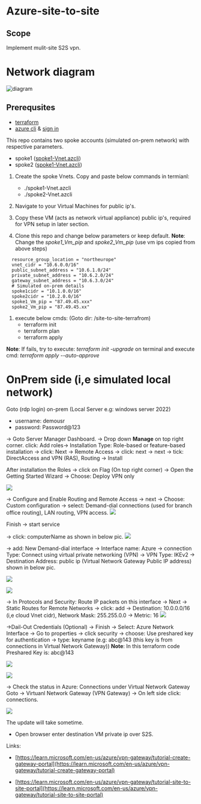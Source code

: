 # Azure-site-to-site
## Scope
Implement mulit-site S2S vpn.
# Network diagram
![diagram](/pics/NetworkDesign.png)
## Prerequsites
- [terraform](https://developer.hashicorp.com/terraform/tutorials/aws-get-started/install-cli)
- [azure cli](https://learn.microsoft.com/en-us/cli/azure/install-azure-cli) & [sign in](https://learn.microsoft.com/en-us/cli/azure/authenticate-azure-cli)

This repo contains two spoke accounts (simulated on-prem network) with respective parameters.
- spoke1 ([spoke1-Vnet.azcli](./On-prem/spoke1-Vnet.azcli))
- spoke2 ([spoke1-Vnet.azcli](./On-prem/spoke1-Vnet.azcli))


1. Create the spoke Vnets. Copy and paste below commands in termianl:
   -  ./spoke1-Vnet.azcli
   -  ./spoke2-Vnet.azcli

2. Navigate to your Virtual Machines for public ip's.
3. Copy these VM (acts as network virtual appliance) public ip's, required for VPN setup in later section.
4. Clone this repo and change below parameters  or keep default. **Note**: Change the *spoke1_Vm_pip* and *spoke2_Vm_pip* (use vm ips copied from above steps)
```
  resource_group_location = "northeurope"
  vnet_cidr = "10.6.0.0/16"
  public_subnet_address = "10.6.1.0/24"
  private_subnet_address = "10.6.2.0/24"
  gateway_subnet_address = "10.6.3.0/24"
  # Simulated on-prem details
  spoke1cidr = "10.1.0.0/16" 
  spoke2cidr = "10.2.0.0/16"
  spoke1_Vm_pip = "87.49.45.xxx" 
  spoke2_Vm_pip = "87.49.45.xx"
```
1. execute below cmds: (Goto dir: /site-to-site-terrafrom)
   - terraform init
   - terraform plan
   - terraform apply



**Note**: If fails, try to execute: *terraform init -upgrade* on terminal and execute cmd: *terraform apply --auto-approve*

# OnPrem side (i,e simulated local network)
Goto (rdp login) on-prem (Local Server e.g: windows server 2022)
- username: demousr
- password: Password@123
  
-> Goto Server Manager Dashboard.
-> Drop down **Manage** on top right corner. click: Add roles-> Installation Type: Role-based or feature-based installation -> click: Next -> Remote Access -> click: next -> next -> tick: DirectAccess and VPN (RAS), Routing -> Install

After installation the Roles -> click on Flag (On top right corner) -> Open the Getting Started Wizard -> Choose: Deploy VPN only

![](/pics/Routing-and-Remote-Access.png)

-> Configure and Enable Routing and Remote Access
-> next -> Choose: Custom configuration -> select: Demand-dial connections (used for branch office routing), LAN routing, VPN access.
![](/pics/Demand-dial-connections.png)

Finish -> start service

-> click: computerName as shown in below pic.
![](/pics/Demand-dail-Interface.png)


-> add: New Demand-dial interface
-> Interface name: Azure -> connection Type: Connect using virtual private networking (VPN) -> VPN Type: IKEv2 -> Destination Address: public ip (Virtual Network Gateway Public IP address) shown in below pic.

![](/pics/AzureInterface.png)

![](/pics/DestinationAddress.png)

-> In Protocols and Security: Route IP packets on this interface -> Next -> Static Routes for Remote Networks -> click: add -> Destination: 10.0.0.0/16 (i,e cloud Vnet cidr), Network Mask: 255.255.0.0 -> Metric: 16
![](/pics/StaticRouteForRemoteNetworks.png)


->Dail-Out Credentials (Optional) -> Finish
-> Select: Azure Network Interface -> Go to properties -> click security -> choose: Use preshared key for authentication -> type: keyname (e.g: abc@143 (this key is from connections in Virtual Network Gateway))
**Note**: In this terraform code Preshared Key is: abc@143

![](/pics/AzureProperties.png)

![](/pics/connect.png)

-> Check the status in Azure: Connections under Virtual Network Gateway
Goto -> Virtuanl Network Gateway (VPN Gateway) -> On left side click: connections.

![](/pics/VPNGW-connection.png)

The update will take sometime.
- Open browser enter destination VM private ip over S2S.

Links: 
- [https://learn.microsoft.com/en-us/azure/vpn-gateway/tutorial-create-gateway-portal](https://learn.microsoft.com/en-us/azure/vpn-gateway/tutorial-create-gateway-portal)


- [https://learn.microsoft.com/en-us/azure/vpn-gateway/tutorial-site-to-site-portal](https://learn.microsoft.com/en-us/azure/vpn-gateway/tutorial-site-to-site-portal)